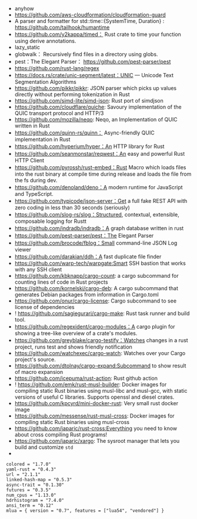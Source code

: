 - anyhow
- https://github.com/aws-cloudformation/cloudformation-guard
- A parser and formatter for std::time::{SystemTime, Duration} : https://github.com/tailhook/humantime
- https://github.com/y2kappa/timed： Rust crate to time your function using derive annotations.
- lazy_static
- globwalk： Recursively find files in a directory using globs.
- pest：The Elegant Parser： https://github.com/pest-parser/pest
- https://github.com/rust-lang/regex
- https://docs.rs/crate/unic-segment/latest：UNIC — Unicode Text Segmentation Algorithms
- https://github.com/pikkr/pikkr: JSON parser which picks up values directly without performing tokenization in Rust
- https://github.com/simd-lite/simd-json: Rust port of simdjson
- https://github.com/cloudflare/quiche:  Savoury implementation of the QUIC transport protocol and HTTP/3
- https://github.com/mozilla/neqo: Neqo, an Implementation of QUIC written in Rust
- https://github.com/quinn-rs/quinn： Async-friendly QUIC implementation in Rust
- https://github.com/hyperium/hyper：An HTTP library for Rust
- https://github.com/seanmonstar/reqwest：An easy and powerful Rust HTTP Client
- https://github.com/pyrossh/rust-embed：Rust Macro which loads files into the rust binary at compile time during release and loads the file from the fs during dev.
- https://github.com/denoland/deno：A modern runtime for JavaScript and TypeScript.
- https://github.com/typicode/json-server：Get a full fake REST API with zero coding in less than 30 seconds (seriously)
- https://github.com/slog-rs/slog：Structured, contextual, extensible, composable logging for Rustt
- https://github.com/indradb/indradb：A graph database written in rust
- https://github.com/pest-parser/pest：The Elegant Parser
- https://github.com/brocode/fblog：Small command-line JSON Log viewer
- https://github.com/darakian/ddh：A fast duplicate file finder
- https://github.com/warp-tech/warpgate:Smart SSH bastion that works with any SSH client
- https://github.com/kbknapp/cargo-count: a cargo subcommand for counting lines of code in Rust projects
- https://github.com/kornelski/cargo-deb: A cargo subcommand that generates Debian packages from information in Cargo.toml 
- https://github.com/onur/cargo-license: Cargo subcommand to see license of dependencies
- ! https://github.com/sagiegurari/cargo-make: Rust task runner and build tool. 
- https://github.com/regexident/cargo-modules：A cargo plugin for showing a tree-like overview of a crate's modules.
- https://github.com/greyblake/cargo-testify：Watches changes in a rust project, runs test and shows friendly notification 
- https://github.com/watchexec/cargo-watch: Watches over your Cargo project's source. 
- https://github.com/dtolnay/cargo-expand:Subcommand to show result of macro expansion
- https://github.com/icepuma/rust-action: Rust github action
- ! https://github.com/emk/rust-musl-builder: Docker images for compiling static Rust binaries using musl-libc and musl-gcc, with static versions of useful C libraries. Supports openssl and diesel crates.
- https://github.com/kpcyrd/mini-docker-rust: Very small rust docker image
- https://github.com/messense/rust-musl-cross: Docker images for compiling static Rust binaries using musl-cross
- https://github.com/japaric/rust-cross:Everything you need to know about cross compiling Rust programs!
- https://github.com/japaric/xargo: The sysroot manager that lets you build and customize `std`
- 

~~~~
colored = "1.7.0"
yaml-rust = "0.4.3"
url = "2.1.1"
linked-hash-map = "0.5.3"
async-trait = "0.1.30"
futures = "0.3.5"
num_cpus = "1.13.0"
hdrhistogram = "7.4.0"
ansi_term = "0.12"
mlua = { version = "0.7", features = ["lua54", "vendored"] }